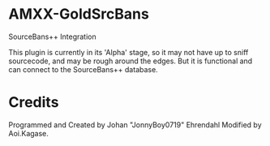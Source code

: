# AMXX-GoldSrcBans
SourceBans++ Integration

This plugin is currently in its 'Alpha' stage, so it may not have up to sniff sourcecode, and may be rough around the edges. But it is functional and can connect to the SourceBans++ database.


# Credits
Programmed and Created by Johan "JonnyBoy0719" Ehrendahl
Modified by Aoi.Kagase.
